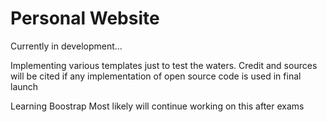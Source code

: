 Personal Website
===========================

Currently in development...

Implementing various templates just to test the waters.
Credit and sources will be cited if any implementation of open source code is used in final launch

Learning Boostrap
Most likely will continue working on this after exams
